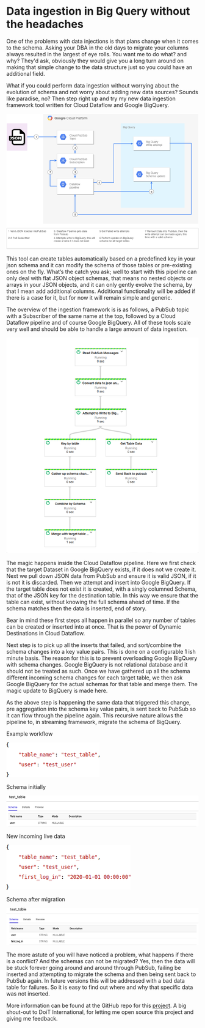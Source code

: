 # Data ingestion in Big Query without the headaches

One of the problems with data injections is that plans change when it comes to the schema. Asking your DBA in the old days to migrate your columns always resulted in the largest of eye rolls. You want me to do what? and why? They'd ask, obviously they would give you a long turn around on making that simple change to the data structure just so you could have an additional field.

What if you could perform data ingestion without worrying about the evolution of schema and not worry about adding new data sources? Sounds like paradise, no? Then step right up and try my new data ingestion framework tool written for Cloud Dataflow and Google BigQuery.

![](SchemaMigrator.png?raw=true)

This tool can create tables automatically based on a predefined key in your json schema and it can modify the schema of those tables or pre-existing ones on the fly. What’s the catch you ask; well to start with this pipeline can only deal with flat JSON object schemas, that means no nested objects or arrays in your JSON objects, and it can only gently evolve the schema, by that I mean add additional columns. Additional functionality will be added if there is a case for it, but for now it will remain simple and generic.

The overview of the ingestion framework is is as follows, a PubSub topic with a Subscriber of the same name at the top, followed by a Cloud Dataflow pipeline and of course Google BigQuery. All of these tools scale very well and should be able to handle a large amount of data ingestion.

![](SchemaMigratorDAG.png?raw=true)

The magic happens inside the Cloud Dataflow pipeline. Here we first check that the target Dataset in Google BigQuery exists, if it does not we create it. Next we pull down JSON data from PubSub and ensure it is valid JSON, if it is not it is discarded. Then we attempt and insert into Google BigQuery. If the target table does not exist it is created, with a singly columned Schema, that of the JSON key for the destination table. In this way we ensure that the table can exist, without knowing the full schema ahead of time. If the schema matches then the data is inserted, end of story. 

Bear in mind these first steps all happen in parallel so any number of tables can be created or inserted into at once. That is the power of Dynamic Destinations in Cloud Dataflow.

Next step is to pick up all the inserts that failed, and sort/combine the schema changes into a key value pairs. This is done on a configurable 1 ish minute basis. The reason for this is to prevent overloading Google BigQuery with schema changes. Google BigQuery is not relational database and it should not be treated as such. Once we have gathered up all the schema different incoming schema changes for each target table, we then ask Google BigQuery for the actual schemas for that table and merge them. The magic update to BigQuery is made here. 

As the above step is happening the same data that triggered this change, pre aggregation into the schema key value pairs, is sent back to PubSub so it can flow through the pipeline again. This recursive nature allows the pipeline to, in streaming framework, migrate the schema of BigQuery.

Example workflow

![](simple_json.png?raw=true)

Schema initially

![](simple_schema_init.png?raw=true)


New incoming live data

![](simple_json_add_field.png?raw=true)

Schema after migration

![](simple_schema_final.png?raw=true)


The more astute of you will have noticed a problem, what happens if there is a conflict? And the schemas can not be migrated? Yes, then the data will be stuck forever going around and around through PubSub, failing be inserted and attempting to migrate the schema and then being sent back to PubSub again. In future versions this will be addressed with a bad data table for failures. So it is easy to find out where and why that specific data was not inserted.

More information can be found at the GitHub repo for this [project](https://github.com/doitintl/dataflow-bigquery-schema-migrator-insert). A big shout-out to DoiT International, for letting me open source this project and giving me feedback.
